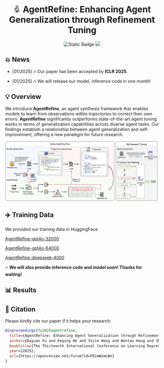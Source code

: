 
 # <div align="center"> <img src="./picture/refine.png" width="5%">  AgentRefine: Enhancing Agent Generalization through Refinement Tuning<div>



<div align="center">
  <a><img alt="Static Badge" src="https://img.shields.io/badge/made_with-Python-blue"></a>
  <a href="https://arxiv.org/pdf/2501.01702" target="_blank"><img src=https://img.shields.io/badge/arXiv-b5212f.svg?logo=arxiv></a>
</div>

## 💥 News
- [01/2025] 🔥 Our paper has been accepted by **ICLR 2025**. 

- [01/2025] 🔥 We will release our model, inference code in one month! 



## 💡 Overview
We introduce **AgentRefine**, an agent synthesis framework that enables models to learn from observations within trajectories to correct their own errors. **AgentRefine** significantly outperforms state-of-the-art agent tuning works in terms of generalization capabilities across diverse agent tasks. Our findings establish a relationship between agent generalization and self-improvement, offering a new paradigm for future research.

<img src="./picture/AgentRefine.png">


## ✈️ Training Data

We provided our training data in HuggingFace

[AgentRefine-gpt4o-32000](https://huggingface.co/datasets/fudayuan/AgentRefine-gpt4o-32000) 

[AgentRefine-gpt4o-64000](https://huggingface.co/datasets/fudayuan/AgentRefine-gpt4o-64000) 

[AgentRefine-deepseek-4000](https://huggingface.co/datasets/fudayuan/AgentRefine-deepseek-4000)

⭐ **We will also provide inference code and model soon! Thanks for waiting!**

## 📊 Results



## 📖 Citation 
Please kindly cite our paper if it helps your research:
```bibtex
@inproceedings{fu2025agentrefine,
  title={AgentRefine: Enhancing Agent Generalization through Refinement Tuning},
  author={Dayuan Fu and Keqing He and Yejie Wang and Wentao Hong and Zhuoma GongQue and Weihao Zeng and Wei Wang and Jingang Wang and Xunliang Cai and Weiran Xu},
  booktitle={The Thirteenth International Conference on Learning Representations},
  year={2025},
  url={https://openreview.net/forum?id=FDimWzmcWn}
}
```
